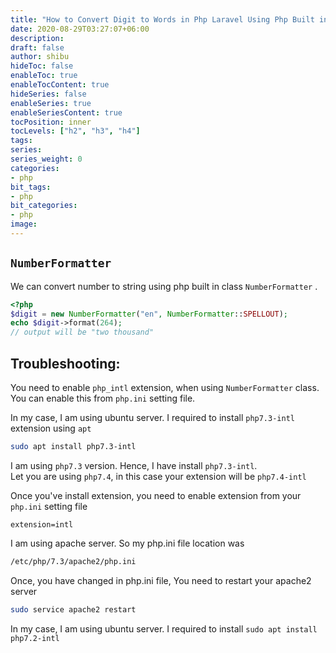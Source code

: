 ```yaml
---
title: "How to Convert Digit to Words in Php Laravel Using Php Built in NumberFormatter Class"
date: 2020-08-29T03:27:07+06:00
description:
draft: false
author: shibu
hideToc: false
enableToc: true
enableTocContent: true
hideSeries: false
enableSeries: true
enableSeriesContent: true
tocPosition: inner
tocLevels: ["h2", "h3", "h4"]
tags:
series:
series_weight: 0
categories:
- php
bit_tags:
- php
bit_categories:
- php
image:
---
```


## `NumberFormatter` 

We can convert number to string using php built in class `NumberFormatter` .
~~~php 
<?php
$digit = new NumberFormatter("en", NumberFormatter::SPELLOUT);
echo $digit->format(264);
// output will be "two thousand"
~~~

## Troubleshooting:

You need to enable `php_intl` extension, when using `NumberFormatter`  class.       
You can enable this from `php.ini` setting file. 

In my case, I am using ubuntu server. I required to install `php7.3-intl`  extension using `apt` 
~~~bash
sudo apt install php7.3-intl
~~~

I am using `php7.3` version. Hence, I have install `php7.3-intl`.          
Let you are using `php7.4`, in this case your extension will be `php7.4-intl`       

Once you've install extension, you need to enable extension from your `php.ini` setting file     

~~~
extension=intl
~~~

I am using apache server. So my php.ini file location was 
~~~bash
/etc/php/7.3/apache2/php.ini
~~~

Once, you have changed in php.ini file, You need to restart your apache2 server

~~~bash
sudo service apache2 restart
~~~












In my case, I am using ubuntu server. I required to install `sudo apt install php7.2-intl` 









